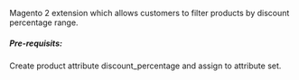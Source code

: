 Magento 2 extension which allows customers to filter products by discount percentage range.

##### Pre-requisits:

Create product attribute discount_percentage and assign to attribute set.

